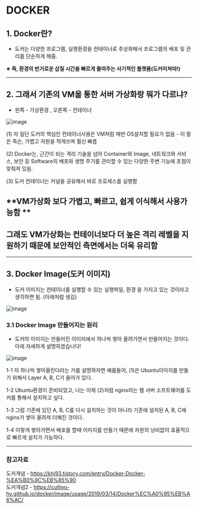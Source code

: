 # DOCKER 

## 1. Docker란?
* 도커는 다양한 프로그램, 실행환경을 컨테이너로 추상화해서 프로그램의 배포 및 관리를 단순하게 해줌.   

**※  즉, 환경의 번거로운 삽질 시간을 빠르게 줄여주는 사기적인 플랫폼(도커미쳐따!)**

------------------------------------------------------------------------------------------------

## 2. 그래서 기존의 VM을 통한 서버 가상화랑 뭐가 다르냐?
* 왼쪽 - 가상환경 , 오른쪽 - 컨테이너   

![image](https://user-images.githubusercontent.com/50629716/115190922-b22aaa80-a123-11eb-9c90-83f22f5358dc.png)   

(1) 자 일단 도커의 핵심인 컨테이너사용은 VM처럼 매번 OS설치할 필요가 없음 - 이 말은 즉슨, 가볍고 자원을 적게쓰며 훨신 빠름   
   
(2) Docker는, 근간이 되는 격리 기술을 넘어 Container와 Image, 네트워크와 서비스, 보안 등 Software의 배포와 생명 주기를 관리할 수 있는 다양한 주변 기능에 초점이 맞춰져 있음.   
   
(3) 도커 컨테이너는 커널을 공유해서 바로 프로세스를 실행함   
    
    
## **VM가상화 보다 가볍고, 빠르고, 쉽게 이식해서 사용가능함 **   
## **그래도 VM가상화는 컨테이너보다 더 높은 격리 레벨을 지원하기 때문에 보안적인 측면에서는 더욱 유리함**

------------------------------------------------------------------------------------------------

## 3. Docker Image(도커 이미지)
* 도커 이미지는 컨테이너를 실행할 수 있는 실행파일, 환경 을 가지고 있는 것이라고 생각하면 됨. (아래처럼 생김)
    
![image](https://user-images.githubusercontent.com/50629716/115192305-97f1cc00-a125-11eb-8ba3-618a62ffe35b.png)

### 3.1 Docker Image 만들어지는 원리
* 도커의 이미지는 만들어진 이미지에서 하나씩 쌓아 올려가면서 만들어지는 것이다. 아래 자세하게 설명하겠습니다!   
 
![image](https://user-images.githubusercontent.com/50629716/115192673-151d4100-a126-11eb-8a14-460b08d01ad3.png)

1-1 자 하나씩 쌓아올린다라는 거를 설명하자면 예를들어, (1)은 Ubuntu이미지를 만들기 위해서 Layer A, B, C가 들어가 있다.   
   
1-2 Ubuntu환경이 준비되었고, 나는 이제 (2)처럼 nginx라는 웹 서버 소프트웨어를 도커를 통해서 설치하고 싶다.   
   
1-3 그럼 기존에 있던 A, B, C를 다시 설치하는 것이 아니라 기존에 설치된 A, B, C에 nginx가 쌓아 올려져 더해진 것이다.   
   
1-4 이렇게 쌓아가면서 배포를 할때 이미지를 만들기 때문에 자원의 낭비없이 효율적으로 빠르게 설치가 가능하다.   


------------------------------------------------------------------------------------------------

### 참고자료 
도커개념 - https://khj93.tistory.com/entry/Docker-Docker-%EA%B0%9C%EB%85%90   
도커개념2 - https://cultivo-hy.github.io/docker/image/usage/2019/03/14/Docker%EC%A0%95%EB%A6%AC/   


